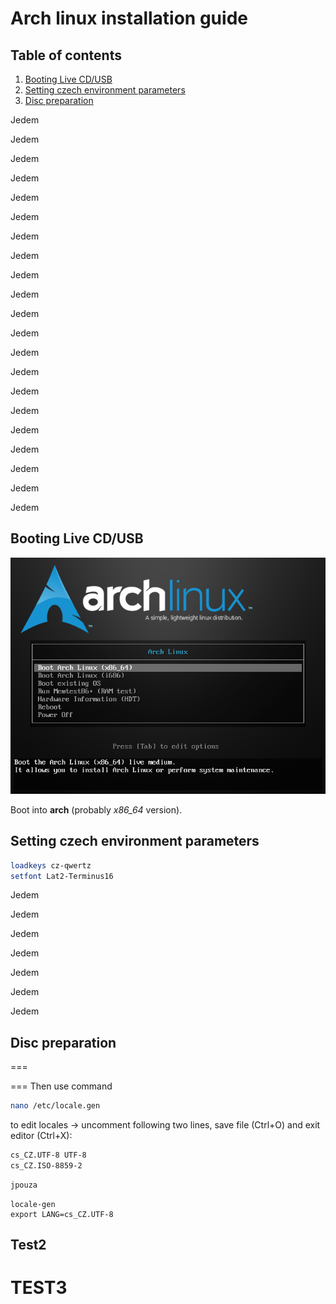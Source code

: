 # Arch linux installation guide

## Table of contents

1. [Booting Live CD/USB](#booting)
2. [Setting czech environment parameters](#czkeyboard)
3. [Disc preparation](#discprepare)

Jedem

Jedem

Jedem

Jedem

Jedem

Jedem

Jedem

Jedem

Jedem

Jedem

Jedem

Jedem

Jedem

Jedem

Jedem

Jedem

Jedem

Jedem

Jedem

Jedem

Jedem

## Booting Live CD/USB <a name="booting"></a>

![Arch live ISO](./imgs/arch-live.png)

Boot into **arch** (probably *x86_64* version).

## Setting czech environment parameters<a name="czkeyboard"></a>

```bash
loadkeys cz-qwertz
setfont Lat2-Terminus16
```
Jedem

Jedem

Jedem

Jedem

Jedem

Jedem

Jedem

## Disc preparation <a name="discprepare"></a>

===

===
Then use command

```bash
nano /etc/locale.gen
```

to edit locales -> uncomment following two lines, save file (Ctrl+O) and exit editor (Ctrl+X):

```bash
cs_CZ.UTF-8 UTF-8
cs_CZ.ISO-8859-2
```

```bash
jpouza
```

	locale-gen
	export LANG=cs_CZ.UTF-8
	
## Test2 ##

# TEST3 #
